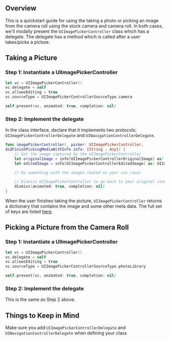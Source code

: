 ## Overview

This is a quickstart guide for using the taking a photo or picking an image from the camera roll using the stock camera and camera roll. In both cases, we'll modally present the `UIImagePickerController` class which has a delegate. The delegate has a method which is called after a user takes/picks a picture.

## Taking a Picture

### Step 1: Instantiate a UIImagePickerController

```swift
let vc = UIImagePickerController()
vc.delegate = self
vc.allowsEditing = true
vc.sourceType = UIImagePickerControllerSourceType.camera

self.present(vc, animated: true, completion: nil)
```

### Step 2: Implement the delegate

In the class interface, declare that it implements two protocols: `UIImagePickerControllerDelegate` and `UINavigationControllerDelegate`.

```swift
func imagePickerController(_ picker: UIImagePickerController, 
didFinishPickingMediaWithInfo info: [String : Any]) {
    // Get the image captured by the UIImagePickerController
    let originalImage = info[UIImagePickerControllerOriginalImage] as! UIImage
    let editedImage = info[UIImagePickerControllerEditedImage] as! UIImage

    // Do something with the images (based on your use case)

    // Dismiss UIImagePickerController to go back to your original view controller
    dismiss(animated: true, completion: nil)
}
```

When the user finishes taking the picture, `UIImagePickerController` returns a dictionary that contains the image and some other meta data. The full set of keys are listed [here](https://developer.apple.com/library/prerelease/ios/documentation/UIKit/Reference/UIImagePickerControllerDelegate_Protocol/index.html#//apple_ref/doc/constant_group/Editing_Information_Keys).

## Picking a Picture from the Camera Roll

### Step 1: Instantiate a UIImagePickerController

```swift
let vc = UIImagePickerController()
vc.delegate = self
vc.allowsEditing = true
vc.sourceType = UIImagePickerControllerSourceType.photoLibrary

self.present(vc, animated: true, completion: nil)
```

### Step 2: Implement the delegate

This is the same as Step 2 above.

## Things to Keep in Mind

Make sure you add `UIImagePickerControllerDelegate` and `UINavigationControllerDelegate` when defining your class